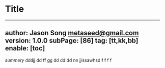 # Title
---
author: Jason Song <metaseed@gmail.com>
version: 1.0.0
subPage: [86]
tag: [tt,kk,bb]
enable: [toc]
---
*summery*
dddjj dd ff gg dd dd dd   nn   jjlssawhsd f f f f 